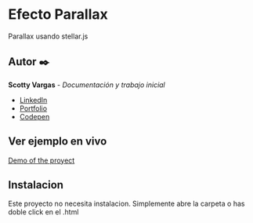 # Efecto Parallax
Parallax usando stellar.js

## Autor ✒️
**Scotty Vargas** - *Documentación y trabajo inicial*

* [LinkedIn](https://www.linkedin.com/in/scotty-vargas/)
* [Portfolio](https://scacode.com/)
* [Codepen](https://codepen.io/Scacode)

## Ver ejemplo en vivo
[Demo of the proyect](https://scacode86.github.io/Efecto-Parallax-main/)

## Instalacion
Este proyecto no necesita instalacion. Simplemente abre la carpeta o has doble click en el .html
